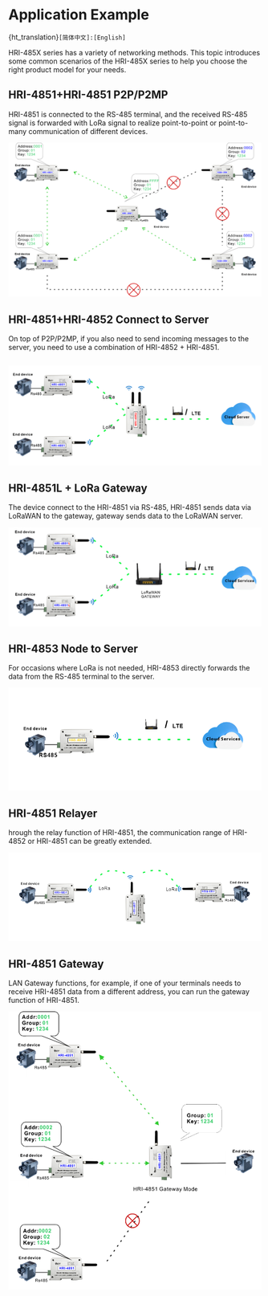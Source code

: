 # Application Example

{ht_translation}`[简体中文]:[English]`

HRI-485X series has a variety of networking methods. This topic introduces some common scenarios of the HRI-485X series to help you choose the right product model for your needs.

## HRI-4851+HRI-4851 P2P/P2MP

HRI-4851 is connected to the RS-485 terminal, and the received RS-485 signal is forwarded with LoRa signal to realize point-to-point or point-to-many communication of different devices.

![](img/application_example/01.png)

## HRI-4851+HRI-4852 Connect to Server
On top of P2P/P2MP, if you also need to send incoming messages to the server, you need to use a combination of HRI-4852 + HRI-4851.

``` {Note}  HRI-4852 is usually only used as a tool for HRI-4851 to enter the network. HRI-4852 cannot connect directly to the RS-485 device.
```

![](img/application_example/02.png)

## HRI-4851L + LoRa Gateway
The device connect to the HRI-4851 via RS-485, HRI-4851 sends data via LoRaWAN to the gateway, gateway sends data to the LoRaWAN server. 

![](img/application_example/03.png)

## HRI-4853  Node to Server
For occasions where LoRa is not needed, HRI-4853 directly forwards the data from the RS-485 terminal to the server.

![](img/application_example/04.png)

## HRI-4851 Relayer
hrough the relay function of HRI-4851, the communication range of HRI-4852 or HRI-4851 can be greatly extended.

![](img/application_example/05.png)

## HRI-4851 Gateway

LAN Gateway functions, for example, if one of your terminals needs to receive HRI-4851 data from a different address, you can run the gateway function of HRI-4851.

![](img/application_example/06.png)